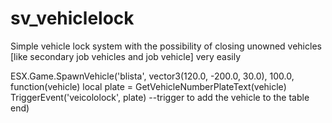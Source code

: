 # sv_vehiclelock

Simple vehicle lock system with the possibility of closing unowned vehicles [like secondary job vehicles and job vehicle] very easily


ESX.Game.SpawnVehicle('blista', vector3(120.0, -200.0, 30.0), 100.0, function(vehicle)
    local plate = GetVehicleNumberPlateText(vehicle)
    TriggerEvent('veicololock', plate) --trigger to add the vehicle to the table
end)

